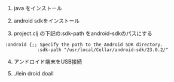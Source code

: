 1. java をインストール

2. android sdkをインストール

3. project.clj の下記の:sdk-path をandroid-sdkのパスにする

```
:android {;; Specify the path to the Android SDK directory.
            :sdk-path "/usr/local/Cellar/android-sdk/23.0.2/"
```

4. アンドロイド端末をUSB接続

5. ./lein droid doall
